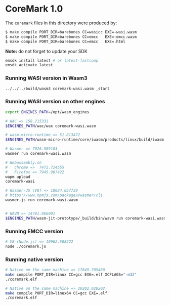 # CoreMark 1.0

The `coremark` files in this directory were produced by:

```sh
$ make compile PORT_DIR=barebones CC=wasicc EXE=-wasi.wasm
$ make compile PORT_DIR=barebones CC=emcc   EXE=-emcc.wasm
$ make compile PORT_DIR=barebones CC=emcc   EXE=.html
```

**Note:** do not forget to update your SDK
```sh
emsdk install latest # or latest-fastcomp
emsdk activate latest
```

### Running WASI version in Wasm3

```sh
../../../build/wasm3 coremark-wasi.wasm _start
```

### Running WASI version on other engines

```sh
export ENGINES_PATH=/opt/wasm_engines

# WAC => 158.215331
$ENGINES_PATH/wac/wax coremark-wasi.wasm

# wasm-micro-runtime => 51.813472
$ENGINES_PATH/wasm-micro-runtime/core/iwasm/products/linux/build/iwasm coremark-wasi.wasm

# Wasmer => 7026.509103
wasmer run coremark-wasi.wasm

# Webassembly.sh
#   Chrome =>  7472.724555
#   Firefox => 7945.967422
wapm upload
coremark-wasi

# Wasmer-JS (V8) => 10024.057739
# https://www.npmjs.com/package/@wasmer/cli
wasmer-js run coremark-wasi.wasm


# WAVM => 14781.966001
$ENGINES_PATH/wasm-jit-prototype/_build/bin/wavm run coremark-wasi.wasm
```

### Running EMCC version

```sh
# V8 (Node.js) => 10962.508222
node ./coremark.js
```

### Running native version

```sh
# Native on the same machine => 17849.705480
make compile PORT_DIR=linux CC=gcc EXE=.elf XCFLAGS="-m32"
./coremark.elf

# Native on the same machine => 20202.020202
make compile PORT_DIR=linux64 CC=gcc EXE=.elf
./coremark.elf
```

